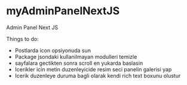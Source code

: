 # myAdminPanelNextJS
Admin Panel Next JS


Things to do:
- Postlarda icon opsiyonuda sun
- Package jsondaki kullanilmayan modulleri temizle
- sayfalara gectikten sonra scroll en yukarda baslasin
- Icerikler icin metin duzenleyicide resim seci panelin galerisi yap
- Icerik duzenleye duruma bagli olarak kendi rich text boxunu olustur